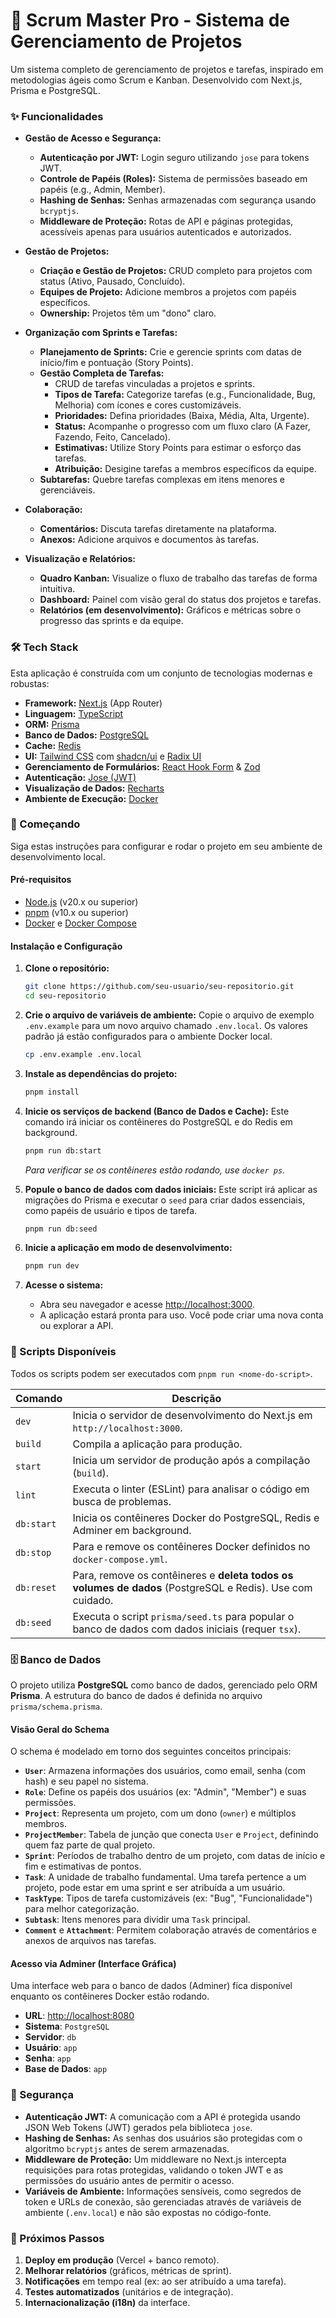 # 🚀 Scrum Master Pro - Sistema de Gerenciamento de Projetos

Um sistema completo de gerenciamento de projetos e tarefas, inspirado em metodologias ágeis como Scrum e Kanban. Desenvolvido com Next.js, Prisma e PostgreSQL.

### ✨ Funcionalidades

*   **Gestão de Acesso e Segurança:**
    *   **Autenticação por JWT:** Login seguro utilizando `jose` para tokens JWT.
    *   **Controle de Papéis (Roles):** Sistema de permissões baseado em papéis (e.g., Admin, Member).
    *   **Hashing de Senhas:** Senhas armazenadas com segurança usando `bcryptjs`.
    *   **Middleware de Proteção:** Rotas de API e páginas protegidas, acessíveis apenas para usuários autenticados e autorizados.

*   **Gestão de Projetos:**
    *   **Criação e Gestão de Projetos:** CRUD completo para projetos com status (Ativo, Pausado, Concluído).
    *   **Equipes de Projeto:** Adicione membros a projetos com papéis específicos.
    *   **Ownership:** Projetos têm um "dono" claro.

*   **Organização com Sprints e Tarefas:**
    *   **Planejamento de Sprints:** Crie e gerencie sprints com datas de início/fim e pontuação (Story Points).
    *   **Gestão Completa de Tarefas:**
        *   CRUD de tarefas vinculadas a projetos e sprints.
        *   **Tipos de Tarefa:** Categorize tarefas (e.g., Funcionalidade, Bug, Melhoria) com ícones e cores customizáveis.
        *   **Prioridades:** Defina prioridades (Baixa, Média, Alta, Urgente).
        *   **Status:** Acompanhe o progresso com um fluxo claro (A Fazer, Fazendo, Feito, Cancelado).
        *   **Estimativas:** Utilize Story Points para estimar o esforço das tarefas.
        *   **Atribuição:** Desigine tarefas a membros específicos da equipe.
    *   **Subtarefas:** Quebre tarefas complexas em itens menores e gerenciáveis.

*   **Colaboração:**
    *   **Comentários:** Discuta tarefas diretamente na plataforma.
    *   **Anexos:** Adicione arquivos e documentos às tarefas.

*   **Visualização e Relatórios:**
    *   **Quadro Kanban:** Visualize o fluxo de trabalho das tarefas de forma intuitiva.
    *   **Dashboard:** Painel com visão geral do status dos projetos e tarefas.
    *   **Relatórios (em desenvolvimento):** Gráficos e métricas sobre o progresso das sprints e da equipe.

### 🛠️ Tech Stack

Esta aplicação é construída com um conjunto de tecnologias modernas e robustas:

-   **Framework:** [Next.js](https://nextjs.org/) (App Router)
-   **Linguagem:** [TypeScript](https://www.typescriptlang.org/)
-   **ORM:** [Prisma](https://www.prisma.io/)
-   **Banco de Dados:** [PostgreSQL](https://www.postgresql.org/)
-   **Cache:** [Redis](https://redis.io/)
-   **UI:** [Tailwind CSS](https://tailwindcss.com/) com [shadcn/ui](https://ui.shadcn.com/) e [Radix UI](https://www.radix-ui.com/)
-   **Gerenciamento de Formulários:** [React Hook Form](https://react-hook-form.com/) & [Zod](https://zod.dev/)
-   **Autenticação:** [Jose (JWT)](https://github.com/panva/jose)
-   **Visualização de Dados:** [Recharts](https://recharts.org/)
-   **Ambiente de Execução:** [Docker](https://www.docker.com/)

### 🚀 Começando

Siga estas instruções para configurar e rodar o projeto em seu ambiente de desenvolvimento local.

#### **Pré-requisitos**

-   [Node.js](https://nodejs.org/) (v20.x ou superior)
-   [pnpm](https://pnpm.io/installation) (v10.x ou superior)
-   [Docker](https://www.docker.com/get-started/) e [Docker Compose](https://docs.docker.com/compose/install/)

#### **Instalação e Configuração**

1.  **Clone o repositório:**
    ```bash
    git clone https://github.com/seu-usuario/seu-repositorio.git
    cd seu-repositorio
    ```

2.  **Crie o arquivo de variáveis de ambiente:**
    Copie o arquivo de exemplo `.env.example` para um novo arquivo chamado `.env.local`. Os valores padrão já estão configurados para o ambiente Docker local.
    ```bash
    cp .env.example .env.local
    ```

3.  **Instale as dependências do projeto:**
    ```bash
    pnpm install
    ```

4.  **Inicie os serviços de backend (Banco de Dados e Cache):**
    Este comando irá iniciar os contêineres do PostgreSQL e do Redis em background.
    ```bash
    pnpm run db:start
    ```
    *Para verificar se os contêineres estão rodando, use `docker ps`.*

5.  **Popule o banco de dados com dados iniciais:**
    Este script irá aplicar as migrações do Prisma e executar o `seed` para criar dados essenciais, como papéis de usuário e tipos de tarefa.
    ```bash
    pnpm run db:seed
    ```

6.  **Inicie a aplicação em modo de desenvolvimento:**
    ```bash
    pnpm run dev
    ```

7.  **Acesse o sistema:**
    -   Abra seu navegador e acesse [http://localhost:3000](http://localhost:3000).
    -   A aplicação estará pronta para uso. Você pode criar uma nova conta ou explorar a API.

### 📜 Scripts Disponíveis

Todos os scripts podem ser executados com `pnpm run <nome-do-script>`.

| Comando         | Descrição                                                                                             |
| --------------- | ----------------------------------------------------------------------------------------------------- |
| `dev`           | Inicia o servidor de desenvolvimento do Next.js em `http://localhost:3000`.                           |
| `build`         | Compila a aplicação para produção.                                                                    |
| `start`         | Inicia um servidor de produção após a compilação (`build`).                                           |
| `lint`          | Executa o linter (ESLint) para analisar o código em busca de problemas.                               |
| `db:start`      | Inicia os contêineres Docker do PostgreSQL, Redis e Adminer em background.                            |
| `db:stop`       | Para e remove os contêineres Docker definidos no `docker-compose.yml`.                                |
| `db:reset`      | Para, remove os contêineres e **deleta todos os volumes de dados** (PostgreSQL e Redis). Use com cuidado. |
| `db:seed`       | Executa o script `prisma/seed.ts` para popular o banco de dados com dados iniciais (requer `tsx`).      |

### 🗄️ Banco de Dados

O projeto utiliza **PostgreSQL** como banco de dados, gerenciado pelo ORM **Prisma**. A estrutura do banco de dados é definida no arquivo `prisma/schema.prisma`.

#### **Visão Geral do Schema**

O schema é modelado em torno dos seguintes conceitos principais:

-   **`User`**: Armazena informações dos usuários, como email, senha (com hash) e seu papel no sistema.
-   **`Role`**: Define os papéis dos usuários (ex: "Admin", "Member") e suas permissões.
-   **`Project`**: Representa um projeto, com um dono (`owner`) e múltiplos membros.
-   **`ProjectMember`**: Tabela de junção que conecta `User` e `Project`, definindo quem faz parte de qual projeto.
-   **`Sprint`**: Períodos de trabalho dentro de um projeto, com datas de início e fim e estimativas de pontos.
-   **`Task`**: A unidade de trabalho fundamental. Uma tarefa pertence a um projeto, pode estar em uma sprint e ser atribuída a um usuário.
-   **`TaskType`**: Tipos de tarefa customizáveis (ex: "Bug", "Funcionalidade") para melhor categorização.
-   **`Subtask`**: Itens menores para dividir uma `Task` principal.
-   **`Comment`** e **`Attachment`**: Permitem colaboração através de comentários e anexos de arquivos nas tarefas.

#### **Acesso via Adminer (Interface Gráfica)**

Uma interface web para o banco de dados (Adminer) fica disponível enquanto os contêineres Docker estão rodando.

-   **URL**: [http://localhost:8080](http://localhost:8080)
-   **Sistema**: `PostgreSQL`
-   **Servidor**: `db`
-   **Usuário**: `app`
-   **Senha**: `app`
-   **Base de Dados**: `app`

### 🔐 Segurança

-   **Autenticação JWT:** A comunicação com a API é protegida usando JSON Web Tokens (JWT) gerados pela biblioteca `jose`.
-   **Hashing de Senhas:** As senhas dos usuários são protegidas com o algoritmo `bcryptjs` antes de serem armazenadas.
-   **Middleware de Proteção:** Um middleware no Next.js intercepta requisições para rotas protegidas, validando o token JWT e as permissões do usuário antes de permitir o acesso.
-   **Variáveis de Ambiente:** Informações sensíveis, como segredos de token e URLs de conexão, são gerenciadas através de variáveis de ambiente (`.env.local`) e não são expostas no código-fonte.

### 🎯 Próximos Passos

1.  **Deploy em produção** (Vercel + banco remoto).
2.  **Melhorar relatórios** (gráficos, métricas de sprint).
3.  **Notificações** em tempo real (ex: ao ser atribuído a uma tarefa).
4.  **Testes automatizados** (unitários e de integração).
5.  **Internacionalização (i18n)** da interface.

